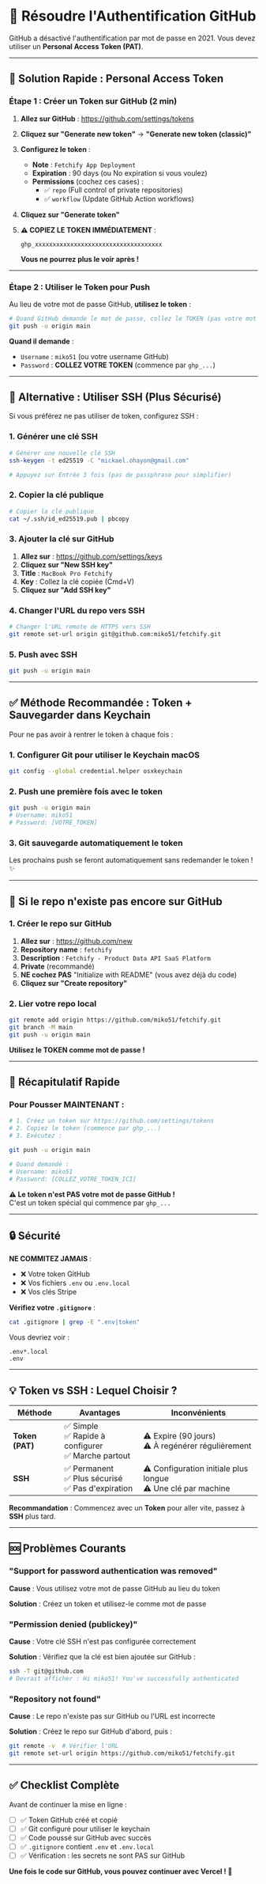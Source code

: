 # 🔑 Résoudre l'Authentification GitHub

GitHub a désactivé l'authentification par mot de passe en 2021. Vous devez utiliser un **Personal Access Token (PAT)**.

---

## 🎯 Solution Rapide : Personal Access Token

### Étape 1 : Créer un Token sur GitHub (2 min)

1. **Allez sur GitHub** : https://github.com/settings/tokens

2. **Cliquez sur "Generate new token"** → **"Generate new token (classic)"**

3. **Configurez le token** :
   - **Note** : `Fetchify App Deployment`
   - **Expiration** : 90 days (ou No expiration si vous voulez)
   - **Permissions** (cochez ces cases) :
     - ✅ `repo` (Full control of private repositories)
     - ✅ `workflow` (Update GitHub Action workflows)

4. **Cliquez sur "Generate token"**

5. **⚠️ COPIEZ LE TOKEN IMMÉDIATEMENT** :
   ```
   ghp_xxxxxxxxxxxxxxxxxxxxxxxxxxxxxxxxxxxx
   ```
   **Vous ne pourrez plus le voir après !**

---

### Étape 2 : Utiliser le Token pour Push

Au lieu de votre mot de passe GitHub, **utilisez le token** :

```bash
# Quand GitHub demande le mot de passe, collez le TOKEN (pas votre mot de passe)
git push -u origin main
```

**Quand il demande** :
- `Username` : `miko51` (ou votre username GitHub)
- `Password` : **COLLEZ VOTRE TOKEN** (commence par `ghp_...`)

---

## 🔄 Alternative : Utiliser SSH (Plus Sécurisé)

Si vous préférez ne pas utiliser de token, configurez SSH :

### 1. Générer une clé SSH

```bash
# Générer une nouvelle clé SSH
ssh-keygen -t ed25519 -C "mickael.ohayon@gmail.com"

# Appuyez sur Entrée 3 fois (pas de passphrase pour simplifier)
```

### 2. Copier la clé publique

```bash
# Copier la clé publique
cat ~/.ssh/id_ed25519.pub | pbcopy
```

### 3. Ajouter la clé sur GitHub

1. **Allez sur** : https://github.com/settings/keys
2. **Cliquez sur "New SSH key"**
3. **Title** : `MacBook Pro Fetchify`
4. **Key** : Collez la clé copiée (Cmd+V)
5. **Cliquez sur "Add SSH key"**

### 4. Changer l'URL du repo vers SSH

```bash
# Changer l'URL remote de HTTPS vers SSH
git remote set-url origin git@github.com:miko51/fetchify.git
```

### 5. Push avec SSH

```bash
git push -u origin main
```

---

## ✅ Méthode Recommandée : Token + Sauvegarder dans Keychain

Pour ne pas avoir à rentrer le token à chaque fois :

### 1. Configurer Git pour utiliser le Keychain macOS

```bash
git config --global credential.helper osxkeychain
```

### 2. Push une première fois avec le token

```bash
git push -u origin main
# Username: miko51
# Password: [VOTRE_TOKEN]
```

### 3. Git sauvegarde automatiquement le token

Les prochains push se feront automatiquement sans redemander le token ! ✨

---

## 🚨 Si le repo n'existe pas encore sur GitHub

### 1. Créer le repo sur GitHub

1. **Allez sur** : https://github.com/new
2. **Repository name** : `fetchify`
3. **Description** : `Fetchify - Product Data API SaaS Platform`
4. **Private** (recommandé)
5. **NE cochez PAS** "Initialize with README" (vous avez déjà du code)
6. **Cliquez sur "Create repository"**

### 2. Lier votre repo local

```bash
git remote add origin https://github.com/miko51/fetchify.git
git branch -M main
git push -u origin main
```

**Utilisez le TOKEN comme mot de passe !**

---

## 📝 Récapitulatif Rapide

### Pour Pousser MAINTENANT :

```bash
# 1. Créez un token sur https://github.com/settings/tokens
# 2. Copiez le token (commence par ghp_...)
# 3. Exécutez :

git push -u origin main

# Quand demandé :
# Username: miko51
# Password: [COLLEZ_VOTRE_TOKEN_ICI]
```

**⚠️ Le token n'est PAS votre mot de passe GitHub !**  
C'est un token spécial qui commence par `ghp_...`

---

## 🔒 Sécurité

**NE COMMITEZ JAMAIS** :
- ❌ Votre token GitHub
- ❌ Vos fichiers `.env` ou `.env.local`
- ❌ Vos clés Stripe

**Vérifiez votre `.gitignore`** :
```bash
cat .gitignore | grep -E ".env|token"
```

Vous devriez voir :
```
.env*.local
.env
```

---

## 💡 Token vs SSH : Lequel Choisir ?

| Méthode | Avantages | Inconvénients |
|---------|-----------|---------------|
| **Token (PAT)** | ✅ Simple<br>✅ Rapide à configurer<br>✅ Marche partout | ⚠️ Expire (90 jours)<br>⚠️ À regénérer régulièrement |
| **SSH** | ✅ Permanent<br>✅ Plus sécurisé<br>✅ Pas d'expiration | ⚠️ Configuration initiale plus longue<br>⚠️ Une clé par machine |

**Recommandation** : Commencez avec un **Token** pour aller vite, passez à **SSH** plus tard.

---

## 🆘 Problèmes Courants

### "Support for password authentication was removed"

**Cause** : Vous utilisez votre mot de passe GitHub au lieu du token

**Solution** : Créez un token et utilisez-le comme mot de passe

### "Permission denied (publickey)"

**Cause** : Votre clé SSH n'est pas configurée correctement

**Solution** : Vérifiez que la clé est bien ajoutée sur GitHub :
```bash
ssh -T git@github.com
# Devrait afficher : Hi miko51! You've successfully authenticated
```

### "Repository not found"

**Cause** : Le repo n'existe pas sur GitHub ou l'URL est incorrecte

**Solution** : Créez le repo sur GitHub d'abord, puis :
```bash
git remote -v  # Vérifier l'URL
git remote set-url origin https://github.com/miko51/fetchify.git
```

---

## ✅ Checklist Complète

Avant de continuer la mise en ligne :

- [ ] ✅ Token GitHub créé et copié
- [ ] ✅ Git configuré pour utiliser le keychain
- [ ] ✅ Code poussé sur GitHub avec succès
- [ ] ✅ `.gitignore` contient `.env` et `.env.local`
- [ ] ✅ Vérification : les secrets ne sont PAS sur GitHub

**Une fois le code sur GitHub, vous pouvez continuer avec Vercel ! 🚀**

